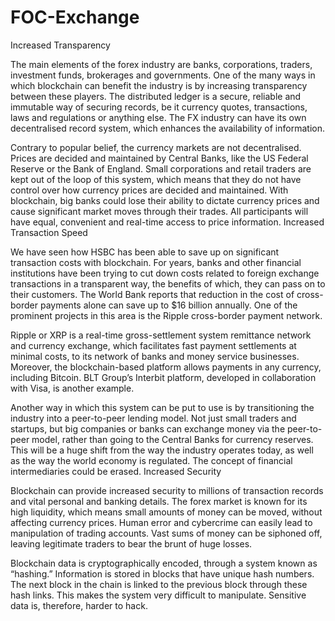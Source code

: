 # FOC-Exchange


Increased Transparency

The main elements of the forex industry are banks, corporations, traders, investment funds, brokerages and governments. One of the many ways in which blockchain can benefit the industry is by increasing transparency between these players. The distributed ledger is a secure, reliable and immutable way of securing records, be it currency quotes, transactions, laws and regulations or anything else. The FX industry can have its own decentralised record system, which enhances the availability of information.

Contrary to popular belief, the currency markets are not decentralised. Prices are decided and maintained by Central Banks, like the US Federal Reserve or the Bank of England. Small corporations and retail traders are kept out of the loop of this system, which means that they do not have control over how currency prices are decided and maintained. With blockchain, big banks could lose their ability to dictate currency prices and cause significant market moves through their trades. All participants will have equal, convenient and real-time access to price information.
Increased Transaction Speed

We have seen how HSBC has been able to save up on significant transaction costs with blockchain. For years, banks and other financial institutions have been trying to cut down costs related to foreign exchange transactions in a transparent way, the benefits of which, they can pass on to their customers. The World Bank reports that reduction in the cost of cross-border payments alone can save up to $16 billion annually. One of the prominent projects in this area is the Ripple cross-border payment network.

Ripple or XRP is a real-time gross-settlement system remittance network and currency exchange, which facilitates fast payment settlements at minimal costs, to its network of banks and money service businesses. Moreover, the blockchain-based platform allows payments in any currency, including Bitcoin. BLT Group’s Interbit platform, developed in collaboration with Visa, is another example.

Another way in which this system can be put to use is by transitioning the industry into a peer-to-peer lending model. Not just small traders and startups, but big companies or banks can exchange money via the peer-to-peer model, rather than going to the Central Banks for currency reserves. This will be a huge shift from the way the industry operates today, as well as the way the world economy is regulated. The concept of financial intermediaries could be erased.
Increased Security

Blockchain can provide increased security to millions of transaction records and vital personal and banking details. The forex market is known for its high liquidity, which means small amounts of money can be moved, without affecting currency prices. Human error and cybercrime can easily lead to manipulation of trading accounts. Vast sums of money can be siphoned off, leaving legitimate traders to bear the brunt of huge losses.

Blockchain data is cryptographically encoded, through a system known as “hashing.” Information is stored in blocks that have unique hash numbers. The next block in the chain is linked to the previous block through these hash links. This makes the system very difficult to manipulate. Sensitive data is, therefore, harder to hack.
